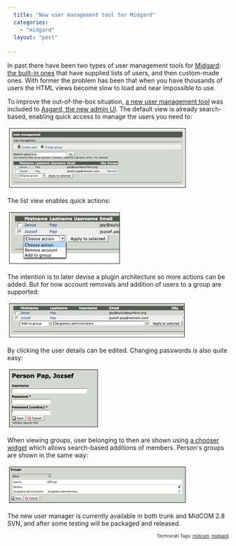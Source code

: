 ```yaml
---
  title: "New user management tool for Midgard"
  categories: 
    - "midgard"
  layout: "post"

---
```

In past there have been two types of user management tools for <a href="http://www.midgard-project.org/">Midgard</a>: <a href="http://www.midgard-project.org/documentation/getting-started-create-groups/">the built-in ones</a> that have supplied lists of users, and then custom-made ones. With former the problem has been that when you have thousands of users the HTML views become slow to load and near impossible to use.

To improve the out-of-the-box situation, <a href="http://trac.midgard-project.org/browser/trunk/midcom/midcom.admin.user">a new user management tool</a> was included to <a href="http://bergie.iki.fi/blog/building_a_new_admin_interface_for_midgard/">Asgard, the new admin UI</a>. The default view is already search-based, enabling quick access to manage the users you need to:

<img src="/files/asgard-usermanager-search.jpg" height="133" width="400" border="1" hspace="4" vspace="4" alt="Asgard-Usermanager-Search" />

The list view enables quick actions:

<img src="/files/asgard-usermanager-quickactions-1.jpg" height="115" width="250" border="1" hspace="4" vspace="4" alt="Asgard-Usermanager-Quickactions-1" />

The intention is to later devise a plugin architecture so more actions can be added. But for now account removals and addition of users to a group are supported:

<img src="/files/asgard-usermanager-quickactions-addgroup.jpg" height="75" width="398" border="1" hspace="4" vspace="4" alt="Asgard-Usermanager-Quickactions-Addgroup" />

By clicking the user details can be edited. Changing passwords is also quite easy:

<img src="/files/asgard-usermanager-account.jpg" height="129" width="200" border="1" hspace="4" vspace="4" alt="Asgard-Usermanager-Account" />

When viewing groups, user belonging to then are shown using <a href="http://bergie.iki.fi/blog/creation_mode_for_midgard-s_chooser_widget/">a chooser widget</a> which allows search-based additions of members. Person's groups are shown in the same way:

<img src="/files/asgard-usermanager-user-groups.jpg" height="80" width="400" border="1" hspace="4" vspace="4" alt="Asgard-Usermanager-User-Groups" />

The new user manager is currently available in both trunk and MidCOM 2.8 SVN, and after some testing will be packaged and released.

<p style="text-align:right;font-size:10px;">Technorati Tags: <a href="http://www.technorati.com/tag/midcom" rel="tag">midcom</a>, <a href="http://www.technorati.com/tag/midgard" rel="tag">midgard</a></p>